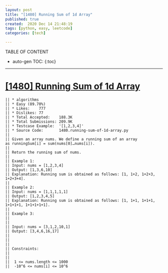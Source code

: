 ```yaml
---
layout: post
title: "[1480] Running Sum of 1d Array"
published: true
created:  2020 Dec 14 21:48:19
tags: [python, easy, leetcode]
categories: [tech]

---
```


TABLE OF CONTENT

* auto-gen TOC:
{:toc}

- - -

# [[1480] Running Sum of 1d Array](https://leetcode.com/problems/running-sum-of-1d-array/description/)

    || * algorithms
    || * Easy (89.70%)
    || * Likes:    777
    || * Dislikes: 77
    || * Total Accepted:    188.3K
    || * Total Submissions: 209.9K
    || * Testcase Example:  '[1,2,3,4]'
    || * Source Code:       1480.running-sum-of-1d-array.py
    || 
    || Given an array nums. We define a running sum of an array
    as runningSum[i] = sum(nums[0]…nums[i]).
    || 
    || Return the running sum of nums.
    ||  
    || Example 1:
    || Input: nums = [1,2,3,4]
    || Output: [1,3,6,10]
    || Explanation: Running sum is obtained as follows: [1, 1+2, 1+2+3, 1+2+3+4].
    || 
    || Example 2:
    || Input: nums = [1,1,1,1,1]
    || Output: [1,2,3,4,5]
    || Explanation: Running sum is obtained as follows: [1, 1+1, 1+1+1, 1+1+1+1, 1+1+1+1+1].
    || 
    || Example 3:
    || 
    || 
    || Input: nums = [3,1,2,10,1]
    || Output: [3,4,6,16,17]
    || 
    || 
    ||  
    || Constraints:
    || 
    || 
    || 	1 <= nums.length <= 1000
    || 	-10^6 <= nums[i] <= 10^6
